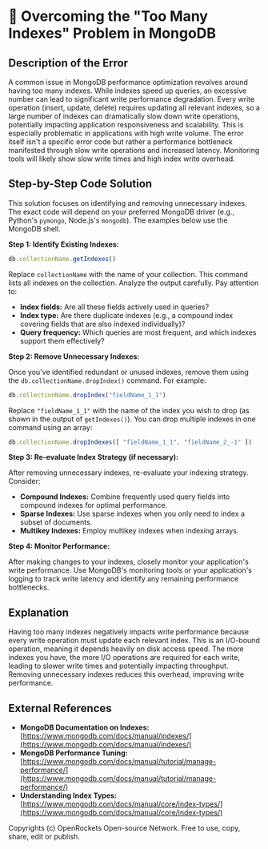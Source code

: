 # 🐞 Overcoming the "Too Many Indexes" Problem in MongoDB


## Description of the Error

A common issue in MongoDB performance optimization revolves around having too many indexes. While indexes speed up queries, an excessive number can lead to significant write performance degradation.  Every write operation (insert, update, delete) requires updating all relevant indexes, so a large number of indexes can dramatically slow down write operations, potentially impacting application responsiveness and scalability. This is especially problematic in applications with high write volume.  The error itself isn't a specific error code but rather a performance bottleneck manifested through slow write operations and increased latency.  Monitoring tools will likely show slow write times and high index write overhead.

## Step-by-Step Code Solution

This solution focuses on identifying and removing unnecessary indexes.  The exact code will depend on your preferred MongoDB driver (e.g., Python's `pymongo`, Node.js's `mongodb`).  The examples below use the MongoDB shell.

**Step 1: Identify Existing Indexes:**

```javascript
db.collectionName.getIndexes()
```

Replace `collectionName` with the name of your collection. This command lists all indexes on the collection.  Analyze the output carefully. Pay attention to:

* **Index fields:**  Are all these fields actively used in queries?
* **Index type:**  Are there duplicate indexes (e.g., a compound index covering fields that are also indexed individually)?
* **Query frequency:**  Which queries are most frequent, and which indexes support them effectively?

**Step 2: Remove Unnecessary Indexes:**

Once you've identified redundant or unused indexes, remove them using the `db.collectionName.dropIndex()` command.  For example:

```javascript
db.collectionName.dropIndex("fieldName_1_1")
```

Replace `"fieldName_1_1"` with the name of the index you wish to drop (as shown in the output of `getIndexes()`).  You can drop multiple indexes in one command using an array:

```javascript
db.collectionName.dropIndexes([ "fieldName_1_1", "fieldName_2_-1" ])
```

**Step 3:  Re-evaluate Index Strategy (if necessary):**

After removing unnecessary indexes, re-evaluate your indexing strategy.  Consider:

* **Compound Indexes:**  Combine frequently used query fields into compound indexes for optimal performance.
* **Sparse Indexes:**  Use sparse indexes when you only need to index a subset of documents.
* **Multikey Indexes:**  Employ multikey indexes when indexing arrays.


**Step 4: Monitor Performance:**

After making changes to your indexes, closely monitor your application's write performance.  Use MongoDB's monitoring tools or your application's logging to track write latency and identify any remaining performance bottlenecks.


## Explanation

Having too many indexes negatively impacts write performance because every write operation must update each relevant index. This is an I/O-bound operation, meaning it depends heavily on disk access speed.  The more indexes you have, the more I/O operations are required for each write, leading to slower write times and potentially impacting throughput.  Removing unnecessary indexes reduces this overhead, improving write performance.


## External References

* **MongoDB Documentation on Indexes:** [https://www.mongodb.com/docs/manual/indexes/](https://www.mongodb.com/docs/manual/indexes/)
* **MongoDB Performance Tuning:** [https://www.mongodb.com/docs/manual/tutorial/manage-performance/](https://www.mongodb.com/docs/manual/tutorial/manage-performance/)
* **Understanding Index Types:** [https://www.mongodb.com/docs/manual/core/index-types/](https://www.mongodb.com/docs/manual/core/index-types/)


Copyrights (c) OpenRockets Open-source Network. Free to use, copy, share, edit or publish.

